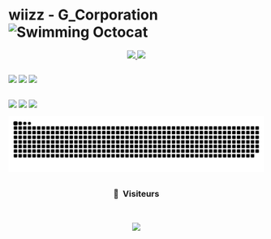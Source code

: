 # wiizz - G_Corporation <img src="http://i.imgur.com/Cj4rMrS.gif" height="40" alt="Swimming Octocat" title="G_Corporation">

 <p align="center">
  <a href="https://www.youtube.com/watch?v=dQw4w9WgXcQ">
    <img height="180em" src="https://github-readme-stats-eight-theta.vercel.app/api?username=wiizzdev&show_icons=true&theme=react&include_all_commits=true&locale=fr"/>
      <img height="180em" src="https://github-readme-stats.vercel.app/api/top-langs/?username=wiizzdev=react"/>
  </a>
</p>
  
  ##
 
<div> 
   <img src="https://img.shields.io/badge/Lua-2C2D72?style=for-the-badge&logo=lua&logoColor=white" target="_blank">
  <img src="https://img.shields.io/badge/MySQL-00000F?style=for-the-badge&logo=mysql&logoColor=white" target="_blank">
   <img src="https://img.shields.io/badge/JavaScript-F7DF1E?style=for-the-badge&logo=javascript&logoColor=black" target="_blank">
</div>
  
  ##
 
<div> 
  <a href="https://www.youtube.com/channel/UCzQJfF4N7fvi66EkRJvjwOQ" target="_blank"><img src="https://img.shields.io/badge/YouTube-FF0000?style=for-the-badge&logo=youtube&logoColor=white" target="_blank"></a>
  <a href="https://discord.gg/VpYP58ZjmD" target="_blank"><img src="https://img.shields.io/badge/Discord-7289DA?style=for-the-badge&logo=discord&logoColor=white" target="_blank"></a> 
  <a href="https://www.paypal.me/pierrehoulliere" target="_blank"><img src="https://img.shields.io/badge/PayPal-00457C?style=for-the-badge&logo=paypal&logoColor=white" target="_blank"></a> 
  
  ![Snake animation](https://github.com/wiizzdev/wiizzdev/blob/main/workflows/games_snake.svg)
</div>

  ##
 
 ### <p align="center">👀 &nbsp;Visiteurs</p>
<br>
<p align="center">
  <img height="40em" src="https://profile-counter.glitch.me/wiizzdev/count.svg" />
</p>
